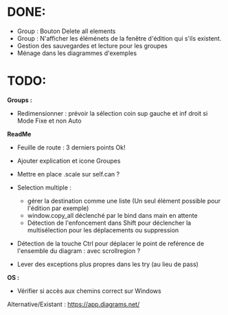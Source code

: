 # DONE:
+ Group : Bouton Delete all elements
+ Group : N'afficher les éléménets de la fenêtre d'édition qui s'ils existent.
+ Gestion des sauvegardes et lecture pour les groupes
+ Ménage dans les diagrammes d'exemples

# TODO:
**Groups :** 
+ Redimensionner : prévoir la sélection coin sup gauche et inf droit si Mode Fixe et non Auto

**ReadMe**
+ Feuille de route : 3 derniers points Ok!
+ Ajouter explication et icone Groupes

+ Mettre en place .scale sur self.can ?   
+ Selection multiple :
  + gérer la destination comme une liste (Un seul élément possible pour l'édition par exemple)
  + window.copy_all déclenché par le bind dans main en attente
  + Détection de l'enfoncement dans Shift pour déclencher la multisélection pour les déplacements ou suppression
+ Détection de la touche Ctrl pour déplacer le point de reférence de l'ensemble du diagram : avec scrollregion ?  
+ Lever des exceptions plus propres dans les try (au lieu de pass)

**OS :**
+ Vérifier si accès aux chemins correct sur Windows  

Alternative/Existant : https://app.diagrams.net/
